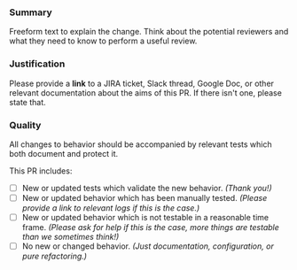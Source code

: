 ### Summary

Freeform text to explain the change. Think about the potential reviewers
and what they need to know to perform a useful review.

### Justification

Please provide a **link** to a JIRA ticket, Slack thread, Google Doc, or
other relevant documentation about the aims of this PR. If there isn't
one, please state that.

### Quality

All changes to behavior should be accompanied by relevant tests which
both document and protect it.

This PR includes:

  - [ ] New or updated tests which validate the new behavior.
        _(Thank you!)_
  - [ ] New or updated behavior which has been manually tested.
        _(Please provide a link to relevant logs if this is the case.)_
  - [ ] New or updated behavior which is not testable in a reasonable time
        frame. _(Please ask for help if this is the case, more things are
		testable than we sometimes think!)_
  - [ ] No new or changed behavior.
        _(Just documentation, configuration, or pure refactoring.)_
